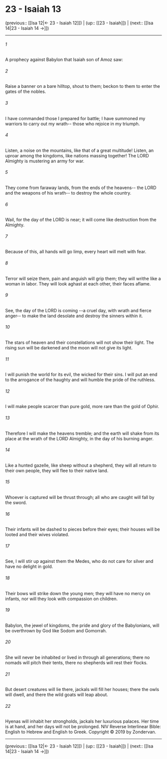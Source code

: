 # 23 - Isaiah 13

(previous:: [[Isa 12|← 23 - Isaiah 12]]) | (up:: [[23 - Isaiah]]) | (next:: [[Isa 14|23 - Isaiah 14 →]])

***


###### 1 
A prophecy against Babylon that Isaiah son of Amoz saw: 

###### 2 
Raise a banner on a bare hilltop, shout to them; beckon to them to enter the gates of the nobles. 

###### 3 
I have commanded those I prepared for battle; I have summoned my warriors to carry out my wrath-- those who rejoice in my triumph. 

###### 4 
Listen, a noise on the mountains, like that of a great multitude! Listen, an uproar among the kingdoms, like nations massing together! The LORD Almighty is mustering an army for war. 

###### 5 
They come from faraway lands, from the ends of the heavens-- the LORD and the weapons of his wrath-- to destroy the whole country. 

###### 6 
Wail, for the day of the LORD is near; it will come like destruction from the Almighty. 

###### 7 
Because of this, all hands will go limp, every heart will melt with fear. 

###### 8 
Terror will seize them, pain and anguish will grip them; they will writhe like a woman in labor. They will look aghast at each other, their faces aflame. 

###### 9 
See, the day of the LORD is coming --a cruel day, with wrath and fierce anger-- to make the land desolate and destroy the sinners within it. 

###### 10 
The stars of heaven and their constellations will not show their light. The rising sun will be darkened and the moon will not give its light. 

###### 11 
I will punish the world for its evil, the wicked for their sins. I will put an end to the arrogance of the haughty and will humble the pride of the ruthless. 

###### 12 
I will make people scarcer than pure gold, more rare than the gold of Ophir. 

###### 13 
Therefore I will make the heavens tremble; and the earth will shake from its place at the wrath of the LORD Almighty, in the day of his burning anger. 

###### 14 
Like a hunted gazelle, like sheep without a shepherd, they will all return to their own people, they will flee to their native land. 

###### 15 
Whoever is captured will be thrust through; all who are caught will fall by the sword. 

###### 16 
Their infants will be dashed to pieces before their eyes; their houses will be looted and their wives violated. 

###### 17 
See, I will stir up against them the Medes, who do not care for silver and have no delight in gold. 

###### 18 
Their bows will strike down the young men; they will have no mercy on infants, nor will they look with compassion on children. 

###### 19 
Babylon, the jewel of kingdoms, the pride and glory of the Babylonians, will be overthrown by God like Sodom and Gomorrah. 

###### 20 
She will never be inhabited or lived in through all generations; there no nomads will pitch their tents, there no shepherds will rest their flocks. 

###### 21 
But desert creatures will lie there, jackals will fill her houses; there the owls will dwell, and there the wild goats will leap about. 

###### 22 
Hyenas will inhabit her strongholds, jackals her luxurious palaces. Her time is at hand, and her days will not be prolonged. NIV Reverse Interlinear Bible: English to Hebrew and English to Greek. Copyright © 2019 by Zondervan.

***

(previous:: [[Isa 12|← 23 - Isaiah 12]]) | (up:: [[23 - Isaiah]]) | (next:: [[Isa 14|23 - Isaiah 14 →]])
